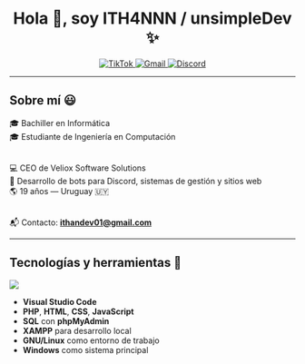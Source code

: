 <h1 align="center">Hola 👋, soy ITH4NNN / unsimpleDev ✨</h1> 

<p align="center">
  <a href="https://www.tiktok.com/@ithaannn1?_t=ZM-8xuASvQ6QMi&_r=1" target="_blank">
    <img src="https://img.shields.io/badge/TikTok-000000?style=for-the-badge&logo=tiktok&logoColor=white" alt="TikTok" />
  </a>
  <a href="mailto:ithandev01@gmail.com" target="_blank">
    <img src="https://img.shields.io/badge/Gmail-D14836?style=for-the-badge&logo=gmail&logoColor=white" alt="Gmail" />
  </a>
  <a href="ithannn_1" target="_blank">
    <img src="https://img.shields.io/badge/Discord-5865F2?style=for-the-badge&logo=discord&logoColor=white" alt="Discord" />
  </a>
</p>

---

<h2>Sobre mí 😃</h2>

<p align="left">
🎓 Bachiller en Informática <br>
🎓 Estudiante de Ingeniería en Computación <br><br>

💻 CEO de Veliox Software Solutions<strong></strong><br>
🧠 Desarrollo de bots para Discord, sistemas de gestión y sitios web<br>
🌎 19 años — Uruguay 🇺🇾<br><br>

📬 Contacto: <strong>ithandev01@gmail.com</strong>
</p>

---

<h2>Tecnologías y herramientas 🧰</h2>

<p align="left">
  <a href="https://skillicons.dev">
    <img src="https://skillicons.dev/icons?i=php,html,css,js,sql,vscode,linux,windows" />
  </a>
</p>

<ul>
  <li><strong>Visual Studio Code</strong></li>
  <li><strong>PHP</strong>, <strong>HTML</strong>, <strong>CSS</strong>, <strong>JavaScript</strong></li>
  <li><strong>SQL</strong> con <strong>phpMyAdmin</strong></li>
  <li><strong>XAMPP</strong> para desarrollo local</li>
  <li><strong>GNU/Linux</strong> como entorno de trabajo</li>
  <li><strong>Windows</strong> como sistema principal</li>
</ul>
